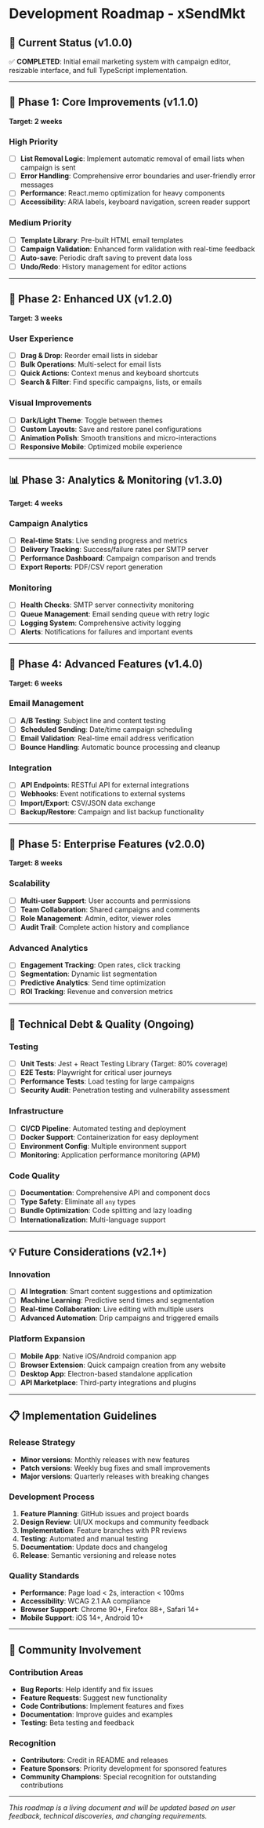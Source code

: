 # Development Roadmap - xSendMkt

## 🎯 Current Status (v1.0.0)
✅ **COMPLETED**: Initial email marketing system with campaign editor, resizable interface, and full TypeScript implementation.

---

## 🚀 Phase 1: Core Improvements (v1.1.0)
**Target: 2 weeks**

### High Priority
- [ ] **List Removal Logic**: Implement automatic removal of email lists when campaign is sent
- [ ] **Error Handling**: Comprehensive error boundaries and user-friendly error messages
- [ ] **Performance**: React.memo optimization for heavy components
- [ ] **Accessibility**: ARIA labels, keyboard navigation, screen reader support

### Medium Priority
- [ ] **Template Library**: Pre-built HTML email templates
- [ ] **Campaign Validation**: Enhanced form validation with real-time feedback
- [ ] **Auto-save**: Periodic draft saving to prevent data loss
- [ ] **Undo/Redo**: History management for editor actions

---

## 🔧 Phase 2: Enhanced UX (v1.2.0)
**Target: 3 weeks**

### User Experience
- [ ] **Drag & Drop**: Reorder email lists in sidebar
- [ ] **Bulk Operations**: Multi-select for email lists
- [ ] **Quick Actions**: Context menus and keyboard shortcuts
- [ ] **Search & Filter**: Find specific campaigns, lists, or emails

### Visual Improvements
- [ ] **Dark/Light Theme**: Toggle between themes
- [ ] **Custom Layouts**: Save and restore panel configurations
- [ ] **Animation Polish**: Smooth transitions and micro-interactions
- [ ] **Responsive Mobile**: Optimized mobile experience

---

## 📊 Phase 3: Analytics & Monitoring (v1.3.0)
**Target: 4 weeks**

### Campaign Analytics
- [ ] **Real-time Stats**: Live sending progress and metrics
- [ ] **Delivery Tracking**: Success/failure rates per SMTP server
- [ ] **Performance Dashboard**: Campaign comparison and trends
- [ ] **Export Reports**: PDF/CSV report generation

### Monitoring
- [ ] **Health Checks**: SMTP server connectivity monitoring
- [ ] **Queue Management**: Email sending queue with retry logic
- [ ] **Logging System**: Comprehensive activity logging
- [ ] **Alerts**: Notifications for failures and important events

---

## 🎨 Phase 4: Advanced Features (v1.4.0)
**Target: 6 weeks**

### Email Management
- [ ] **A/B Testing**: Subject line and content testing
- [ ] **Scheduled Sending**: Date/time campaign scheduling
- [ ] **Email Validation**: Real-time email address verification
- [ ] **Bounce Handling**: Automatic bounce processing and cleanup

### Integration
- [ ] **API Endpoints**: RESTful API for external integrations
- [ ] **Webhooks**: Event notifications to external systems
- [ ] **Import/Export**: CSV/JSON data exchange
- [ ] **Backup/Restore**: Campaign and list backup functionality

---

## 🌟 Phase 5: Enterprise Features (v2.0.0)
**Target: 8 weeks**

### Scalability
- [ ] **Multi-user Support**: User accounts and permissions
- [ ] **Team Collaboration**: Shared campaigns and comments
- [ ] **Role Management**: Admin, editor, viewer roles
- [ ] **Audit Trail**: Complete action history and compliance

### Advanced Analytics
- [ ] **Engagement Tracking**: Open rates, click tracking
- [ ] **Segmentation**: Dynamic list segmentation
- [ ] **Predictive Analytics**: Send time optimization
- [ ] **ROI Tracking**: Revenue and conversion metrics

---

## 🔬 Technical Debt & Quality (Ongoing)

### Testing
- [ ] **Unit Tests**: Jest + React Testing Library (Target: 80% coverage)
- [ ] **E2E Tests**: Playwright for critical user journeys
- [ ] **Performance Tests**: Load testing for large campaigns
- [ ] **Security Audit**: Penetration testing and vulnerability assessment

### Infrastructure
- [ ] **CI/CD Pipeline**: Automated testing and deployment
- [ ] **Docker Support**: Containerization for easy deployment
- [ ] **Environment Config**: Multiple environment support
- [ ] **Monitoring**: Application performance monitoring (APM)

### Code Quality
- [ ] **Documentation**: Comprehensive API and component docs
- [ ] **Type Safety**: Eliminate all `any` types
- [ ] **Bundle Optimization**: Code splitting and lazy loading
- [ ] **Internationalization**: Multi-language support

---

## 💡 Future Considerations (v2.1+)

### Innovation
- [ ] **AI Integration**: Smart content suggestions and optimization
- [ ] **Machine Learning**: Predictive send times and segmentation
- [ ] **Real-time Collaboration**: Live editing with multiple users
- [ ] **Advanced Automation**: Drip campaigns and triggered emails

### Platform Expansion
- [ ] **Mobile App**: Native iOS/Android companion app
- [ ] **Browser Extension**: Quick campaign creation from any website
- [ ] **Desktop App**: Electron-based standalone application
- [ ] **API Marketplace**: Third-party integrations and plugins

---

## 📋 Implementation Guidelines

### Release Strategy
- **Minor versions**: Monthly releases with new features
- **Patch versions**: Weekly bug fixes and small improvements
- **Major versions**: Quarterly releases with breaking changes

### Development Process
1. **Feature Planning**: GitHub issues and project boards
2. **Design Review**: UI/UX mockups and community feedback
3. **Implementation**: Feature branches with PR reviews
4. **Testing**: Automated and manual testing
5. **Documentation**: Update docs and changelog
6. **Release**: Semantic versioning and release notes

### Quality Standards
- **Performance**: Page load < 2s, interaction < 100ms
- **Accessibility**: WCAG 2.1 AA compliance
- **Browser Support**: Chrome 90+, Firefox 88+, Safari 14+
- **Mobile Support**: iOS 14+, Android 10+

---

## 🤝 Community Involvement

### Contribution Areas
- **Bug Reports**: Help identify and fix issues
- **Feature Requests**: Suggest new functionality
- **Code Contributions**: Implement features and fixes
- **Documentation**: Improve guides and examples
- **Testing**: Beta testing and feedback

### Recognition
- **Contributors**: Credit in README and releases
- **Feature Sponsors**: Priority development for sponsored features
- **Community Champions**: Special recognition for outstanding contributions

---

*This roadmap is a living document and will be updated based on user feedback, technical discoveries, and changing requirements.*
